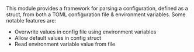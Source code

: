 This module provides a framework for parsing a configuration, defined as a
struct, from both a TOML configuration file & environment variables. Some
notable features are:

* Overwrite values in config file using environment variables
* Allow default values in config struct
* Read environment variable value from file
